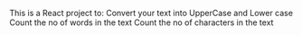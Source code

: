 This is a React project to:
Convert your text into UpperCase and Lower case 
Count the no of words in the text
Count the no of characters in the text
